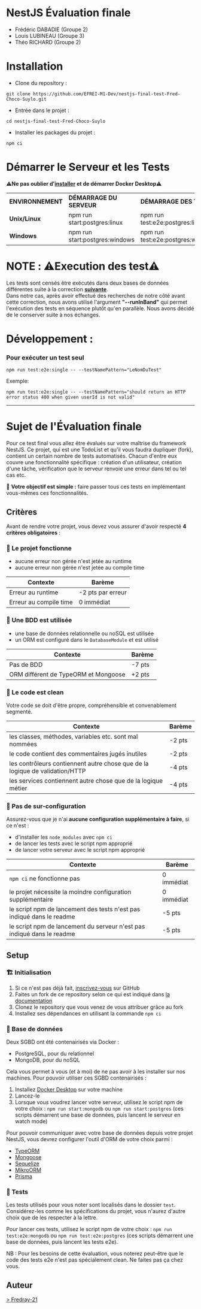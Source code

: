# NestJS Évaluation finale
- Frédéric DABADIE (Groupe 2)
- Louis LUBINEAU (Groupe 3)
- Théo RICHARD (Groupe 2)

# Installation 
- Clone du repository :
```batch 
git clone https://github.com/EFREI-M1-Dev/nestjs-final-test-Fred-Choco-Suylo.git
```
- Entrée dans le projet :
```batch 
cd nestjs-final-test-Fred-Choco-Suylo
```
- Installer les packages du projet :
```batch 
npm ci
```

# Démarrer le Serveur et les Tests

⚠️**Ne pas oublier d'[installer](https://www.docker.com/products/docker-desktop/) et de démarrer Docker Desktop**⚠️ 

<table>
      <tr>
        <td><b>ENVIRONNEMENT</b></td>
        <td><b>DÉMARRAGE DU SERVEUR</b></td>
        <td><b>DÉMARRAGE DES TESTS</b></td>
    </tr>
    <tr>
        <td><b>Unix/Linux</b></td>
        <td>npm run start:postgres:linux</td>
        <td>npm run test:e2e:postgres:linux</td>
    </tr>
    <tr>
        <td><b>Windows</b></td>
        <td>npm run start:postgres:windows</td>
        <td>npm run test:e2e:postgres:windows</td>
    </tr>
</table>

# NOTE : ⚠️Execution des test⚠️
Les tests sont censés être exécutés dans deux bases de données différentes suite à la correction [**suivante**](https://github.com/pviara/nestjs-final-test/commit/bc9305d2888a89739121f878ff19db6c0693522f).  
Dans notre cas, après avoir effectué des recherches de notre côté avant cette correction, nous avons utilisé l'argument **"--runInBand"** qui permet l'exécution des tests en séquence plutôt qu'en parallèle. Nous avons décidé de le conserver suite à nos échanges.

# Développement :
### Pour exécuter un test seul
```batch
npm run test:e2e:single -- --testNamePattern="LeNomDuTest"
```
Exemple:
```batch
npm run test:e2e:single -- --testNamePattern="should return an HTTP error status 400 when given userId is not valid"
```
-----------------

# Sujet de l'Évaluation finale
Pour ce test final vous allez être évalués sur votre maîtrise du framework NestJS. Ce projet, qui est une TodoList et qu'il vous faudra dupliquer (fork), contient un certain nombre de tests automatisés. Chacun d'entre eux couvre une fonctionnalité spécifique : création d'un utilisateur, création d'une tâche, vérification que le serveur renvoie une erreur dans tel ou tel cas etc.

🎯 **Votre objectif est simple :** faire passer tous ces tests en implémentant vous-mêmes ces fonctionnalités.

## Critères
Avant de rendre votre projet, vous devez vous assurer d'avoir respecté **4 critères obligatoires** :

### 🚀 Le projet fonctionne
* aucune erreur non gérée n'est jetée au runtime
* aucune erreur non gérée n'est jetée au compile time

| Contexte | Barème               |
| ------------- | -------------------- |
| Erreur au runtime       | -2 pts par erreur    |
| Erreur au compile time  | 0 immédiat           |


### 💾 Une BDD est utilisée
* une base de données relationnelle ou noSQL est utilisée
* un ORM est configuré dans le `DatabaseModule` et est utilisé

| Contexte | Barème    |
| ------------- | -------------------- |
| Pas de BDD    | -7 pts               |
| ORM différent de TypeORM et Mongoose | +2 pts |

### 🧹 Le code est clean
Votre code se doit d'être propre, compréhensible et convenablement segmenté.

| Contexte | Barème    |
| ------------- | -------------------- |
| les classes, méthodes, variables etc. sont mal nommées | -2 pts |
| le code contient des commentaires jugés inutiles | -2 pts |
| les contrôleurs contiennent autre chose que de la logique de validation/HTTP | -4 pts |
| les services contiennent autre chose que de la logique métier | -4 pts |

### 🚧 Pas de sur-configuration
Assurez-vous que je n'ai **aucune configuration supplémentaire à faire**, si ce n'est :

- d'installer les `node_modules` avec `npm ci`
- de lancer les tests avec le script npm approprié
- de lancer votre serveur avec le script npm approprié

| Contexte | Barème               |
| ------------- | -------------------- |
| `npm ci` ne fonctionne pas      | 0 immédiat   |
| le projet nécessite la moindre configuration supplémentaire | 0 immédiat |
| le script npm de lancement des tests n'est pas indiqué dans le readme  | -5 pts |
| le script npm de lancement du serveur n'est pas indiqué dans le readme  | -5 pts |

## Setup
### 🏗️ Initialisation
1. Si ce n'est pas déjà fait, [inscrivez-vous](https://github.com/join) sur GitHub
2. Faites un fork de ce repository selon ce qui est indiqué dans [la documentation](https://docs.github.com/fr/pull-requests/collaborating-with-pull-requests/working-with-forks/fork-a-repo?platform=windows)
3. Clonez le repository que vous venez de vous attribuer grâce au fork
4. Installez ses dépendances en utilisant la commande `npm ci`

### 💾 Base de données
Deux SGBD ont été contenairisés via Docker :
* PostgreSQL, pour du relationnel
* MongoDB, pour du noSQL

Cela vous permet à vous (et à moi) de ne pas avoir à les installer sur nos machines. Pour pouvoir utiliser ces SGBD contenairisés :
1. Installez [Docker Desktop](https://www.docker.com/products/docker-desktop/) sur votre machine
2. Lancez-le
3. Lorsque vous voudrez lancer votre serveur, utilisez le script npm de votre choix : `npm run start:mongodb` ou `npm run start:postgres` (ces scripts démarrent une base de données, puis lancent le serveur en watch mode)

Pour pouvoir communiquer avec votre base de données depuis votre projet NestJS, vous devrez configurer l'outil d'ORM de votre choix parmi :
* [TypeORM](https://docs.nestjs.com/techniques/database)
* [Mongoose](https://docs.nestjs.com/techniques/mongodb)
* [Sequelize](https://docs.nestjs.com/techniques/database#sequelize-integration)
* [MikroORM](https://docs.nestjs.com/recipes/mikroorm)
* [Prisma](https://docs.nestjs.com/recipes/prisma)

### 🧪 Tests
Les tests utilisés pour vous noter sont localisés dans le dossier `test`. Considérez-les comme les spécifications du projet, vous n'aurez d'autre choix que de les respecter à la lettre.

Pour lancer ces tests, utilisez le script npm de votre choix : `npm run test:e2e:mongodb` ou `npm run test:e2e:postgres` (ces scripts démarrent une base de données, puis lancent les tests e2e).

NB : Pour les besoins de cette évaluation, vous noterez peut-être que le code des tests e2e n'est pas spécialement clean. Ne faites pas ça chez vous.


## Auteur
[> Fredray-21](https://github.com/Fredray-21)

